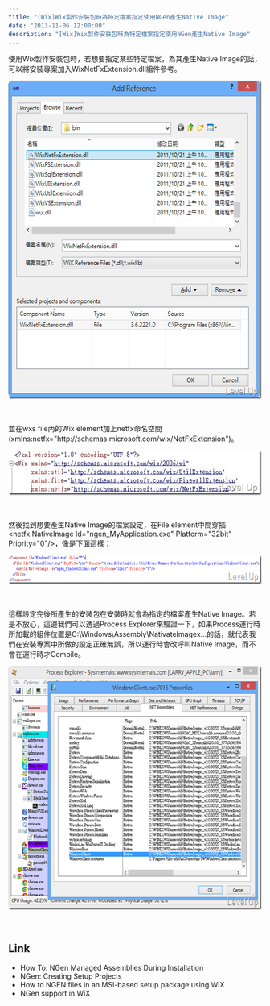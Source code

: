 ```yaml
---
title: "[Wix]Wix製作安裝包時為特定檔案指定使用NGen產生Native Image"
date: "2013-11-06 12:00:00"
description: "[Wix]Wix製作安裝包時為特定檔案指定使用NGen產生Native Image"
---
```


<p>
	使用Wix製作安裝包時，若想要指定某些特定檔案，為其產生Native Image的話，可以將安裝專案加入WixNetFxExtension.dll組件參考。</p>
<p>
	<img alt="image" border="0" height="632" src="\images\posts\d0cc6895-2f08-4bd1-bec3-a874fefdf6a2\image_thumb.png" style="border-top: 0px; border-right: 0px; border-bottom: 0px; border-left: 0px" width="596" /></p>
<p>
	 </p>
<p>
	並在wxs file內的Wix element加上netfx命名空間(xmlns:netfx="http://schemas.microsoft.com/wix/NetFxExtension")。</p>
<p>
	<img alt="2013-01-22_111614" border="0" height="89" src="\images\posts\d0cc6895-2f08-4bd1-bec3-a874fefdf6a2\2013-01-22_111614_thumb.jpg" style="border-top: 0px; border-right: 0px; border-bottom: 0px; border-left: 0px" width="538" /></p>
<p>
	 </p>
<p>
	然後找到想要產生Native Image的檔案設定，在File element中間穿插&lt;netfx:NativeImage Id="ngen_MyApplication.exe" Platform="32bit" Priority="0"/&gt;，像是下面這樣：</p>
<p>
	<img alt="image" border="0" height="58" src="\images\posts\d0cc6895-2f08-4bd1-bec3-a874fefdf6a2\image_thumb_3.png" style="border-top: 0px; border-right: 0px; border-bottom: 0px; border-left: 0px" width="644" /></p>
<p>
	 </p>
<p>
	這樣設定完後所產生的安裝包在安裝時就會為指定的檔案產生Native Image。若是不放心，這邊我們可以透過Process Explorer來驗證一下，如果Process運行時所加載的組件位置是C:\Windows\Assembly\NativateImagex...的話，就代表我們在安裝專案中所做的設定正確無誤，所以運行時會改呼叫Native Image，而不會在運行時才Compile。</p>
<p>
	<img alt="image" border="0" height="484" src="\images\posts\d0cc6895-2f08-4bd1-bec3-a874fefdf6a2\image_thumb_2.png" style="border-top: 0px; border-right: 0px; border-bottom: 0px; border-left: 0px" width="629" /></p>
<p>
	 </p>
<h2>
	Link</h2>
<ul>
	<li>
		How To: NGen Managed Assemblies During Installation</li>
	<li>
		NGen: Creating Setup Projects</li>
	<li>
		How to NGEN files in an MSI-based setup package using WiX</li>
	<li>
		NGen support in WiX</li>
</ul>
